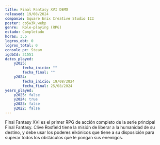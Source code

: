 ```yaml
---
title: Final Fantasy XVI DEMO
released: 19/08/2024
companie: Square Enix Creative Studio III
poster: co5w3k.webp
genre:  Role-playing (RPG)
estado: Completado
horas: 3.5
logros_obt: 0
logros_total: 0
console_pc: Steam
igdbId: 31551
dates_played:
    y2025:
        fecha_inicio: ""
        fecha_final: ""
    y2024:
        fecha_inicio: 19/08/2024
        fecha_final: 25/08/2024
years_played:
    y2025: false
    y2024: true
    y2023: false
    y2022: false
---
```


Final Fantasy XVI es el primer RPG de acción completo de la serie principal Final Fantasy. Clive Rosfield tiene la misión de liberar a la humanidad de su destino, y debe usar los poderes eikónicos que tiene a su disposición para superar todos los obstáculos que le pongan sus enemigos.